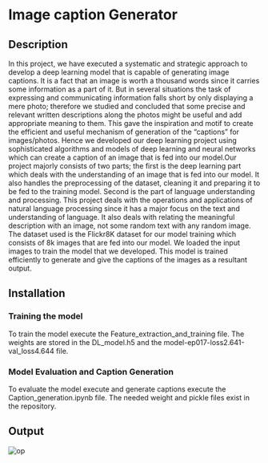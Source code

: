 # Image caption Generator

## Description
In this project, we have executed a systematic and strategic approach to develop a deep learning model that is capable of generating image captions. It is a fact that an image is worth a thousand words since it carries some information as a part of it. But in several situations the task of expressing and communicating information falls short by only displaying a mere photo; therefore we studied and concluded that some precise and relevant written descriptions along the photos might be useful and add appropriate meaning to them. This gave the inspiration and motif to create the efficient and useful mechanism of generation of the “captions” for images/photos. Hence we developed our deep learning project using sophisticated algorithms and models of deep learning and neural networks which can create a caption of an image that is fed into our model.Our project majorly consists of two parts; the first is the deep learning part which deals with the understanding of an image that is fed into our model. It also handles the preprocessing of the dataset, cleaning it and preparing it to be fed to the training model.  Second is the part of language understanding and processing.  This project deals with the operations and applications of natural language processing since it has a major focus on the text and understanding of language. It also deals with relating the meaningful description with an image, not some random text with any random image. The dataset used is the Flickr8K dataset for our model training which consists of 8k images that are fed into our model. We loaded the input images to train the model that we developed. This model is trained efficiently to generate and give the captions of the images as a resultant output. 


## Installation
### Training the model
To train the model execute the Feature_extraction_and_training file. The weights are stored in the DL_model.h5 and the model-ep017-loss2.641-val_loss4.644 file.

### Model Evaluation and Caption Generation
To evaluate the model execute and generate captions execute the Caption_generation.ipynb file. The needed weight and pickle files exist in the repository. 

## Output
![op](https://user-images.githubusercontent.com/34156705/169727552-71261842-f8e7-4858-9858-39f934b79f54.png)
